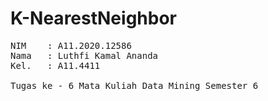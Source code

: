 # K-NearestNeighbor
<pre>NIM    : A11.2020.12586
Nama   : Luthfi Kamal Ananda
Kel.   : A11.4411

Tugas ke - 6 Mata Kuliah Data Mining Semester 6